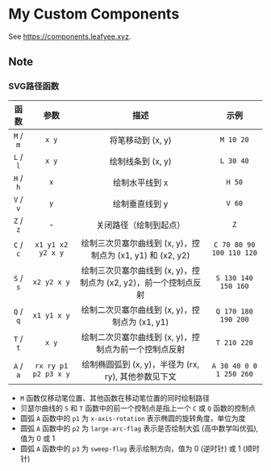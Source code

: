 # My Custom Components

See <https://components.leafyee.xyz>.

## Note

### SVG路径函数

| 函数 | 参数 | 描述 | 示例 |
| :---: | :---: | :---: | :---: |
| `M` / `m` | `x y` | 将笔移动到 (x, y) | `M 10 20` |
| `L` / `l` | `x y` | 绘制线条到 (x, y) | `L 30 40` |
| `H` / `h` | `x` | 绘制水平线到 x | `H 50` |
| `V` / `v` | `y` | 绘制垂直线到 y | `V 60` |
| `Z` / `z` | - | 关闭路径（绘制到起点） | `Z` |
| `C` / `c` | `x1 y1 x2 y2 x y` | 绘制三次贝塞尔曲线到 (x, y)，控制点为 (x1, y1) 和 (x2, y2) | `C 70 80 90 100 110 120` |
| `S` / `s` | `x2 y2 x y` | 绘制三次贝塞尔曲线到 (x, y)，控制点为 (x2, y2)，前一个控制点反射 | `S 130 140 150 160` |
| `Q` / `q` | `x1 y1 x y` | 绘制二次贝塞尔曲线到 (x, y)，控制点为 (x1, y1) | `Q 170 180 190 200` |
| `T` / `t` | `x y` | 绘制二次贝塞尔曲线到 (x, y)，控制点为前一个控制点反射 | `T 210 220` |
| `A` / `a` | `rx ry p1 p2 p3 x y` | 绘制椭圆弧到 (x, y)，半径为 (rx, ry), 其他参数见下文 | `A 30 40 0 0 1 250 260` |

- `M` 函数仅移动笔位置、其他函数在移动笔位置的同时绘制路径
- 贝瑟尔曲线的 `S` 和 `T` 函数中的前一个控制点是指上一个 `C` 或 `Q` 函数的控制点
- 圆弧 `A` 函数中的 `p1` 为 `x-axis-rotation` 表示椭圆的旋转角度，单位为度
- 圆弧 `A` 函数中的 `p2` 为 `large-arc-flag` 表示是否绘制大弧 (高中数学叫优弧), 值为 0 或 1
- 圆弧 `A` 函数中的 `p3` 为 `sweep-flag` 表示绘制方向，值为 0 (逆时针) 或 1 (顺时针)
